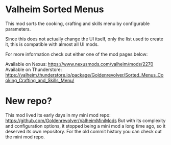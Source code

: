 # Valheim Sorted Menus

This mod sorts the cooking, crafting and skills menu by configurable parameters.

Since this does not actually change the UI itself, only the list used to create it, this is compatible with almost all UI mods.

For more information check out either one of the mod pages below:

Available on Nexus: https://www.nexusmods.com/valheim/mods/2270
Available on Thunderstore: https://valheim.thunderstore.io/package/Goldenrevolver/Sorted_Menus_Cooking_Crafting_and_Skills_Menu/

# New repo?

This mod lived its early days in my mini mod repo: https://github.com/Goldenrevolver/ValheimMiniMods
But with its complexity and configuration options, it stopped being a mini mod a long time ago, so it deserved its own repository.
For the old commit history you can check out the mini mod repo.